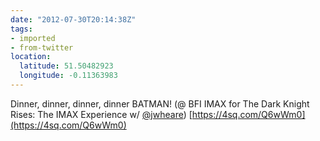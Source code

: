 ```yaml
---
date: "2012-07-30T20:14:38Z"
tags:
- imported
- from-twitter
location:
  latitude: 51.50482923
  longitude: -0.11363983
---
```

Dinner, dinner, dinner, dinner BATMAN\! \(@ BFI IMAX for The Dark Knight Rises: The IMAX Experience w/ [@jwheare](/twitter/#/jwheare)\) [https://4sq.com/Q6wWm0](https://4sq.com/Q6wWm0)
